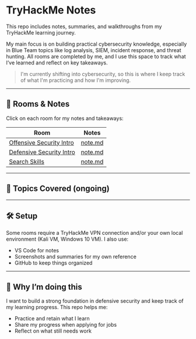 # TryHackMe Notes

This repo includes notes, summaries, and walkthroughs from my TryHackMe learning journey.

My main focus is on building practical cybersecurity knowledge, especially in Blue Team topics like log analysis, SIEM, incident response, and threat hunting. All rooms are completed by me, and I use this space to track what I’ve learned and reflect on key takeaways.

> I'm currently shifting into cybersecurity, so this is where I keep track of what I'm practicing and how I'm improving.

---

## 📂 Rooms & Notes

Click on each room for my notes and takeaways:

| Room | Notes |
|------|-------|
| [Offensive Security Intro](https://tryhackme.com/room/offensivesecurityintro) | [note.md](./offensive-security-intro/note.md) |
| [Defensive Security Intro](https://tryhackme.com/room/defensivesecurityintro) | [note.md](./defensive-security-intro/note.md) |
| [Search Skills](https://tryhackme.com/room/searchskills) | [note.md](./search-skills/note.md) |

---

## 🧭 Topics Covered (ongoing)



---

## 🛠 Setup

Some rooms require a TryHackMe VPN connection and/or your own local environment (Kali VM, Windows 10 VM). I also use:

- VS Code for notes
- Screenshots and summaries for my own reference
- GitHub to keep things organized

---

## 📌 Why I’m doing this

I want to build a strong foundation in defensive security and keep track of my learning progress. This repo helps me:

- Practice and retain what I learn
- Share my progress when applying for jobs
- Reflect on what still needs work


